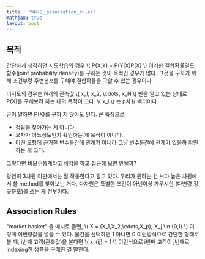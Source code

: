 ```yaml
---
title : "비지도_association_rules"
mathjax: true
layout: post
---
```


## 목적
간단하게 생각하면 지도학습의 경우 \\( P(X,Y) = P(Y|X)P(X) \\) 이러한 결합확률밀도함수(joint probability density)를 구하는 것이 목적인 경우가 많다.
그것을 구하기 위해 조건부랑 주변분포를 구해야 결합확률을 구할 수 있는 경우이다. 

비지도의 경우는 N개의 관측값 \\( x_1, x_2, \cdots, x_N \\) 만을 알고 있는 상태로 P(X)를 구해보려 하는 데의 목적이 크다. 
\\( x_i \\) 는 p차원 벡터이다.

굳이 말하면 P(X)를 구하 지 않아도 된다.
큰 특징으로 
- 정답을 찾아가는 게 아니다.
- 오차가 어느정도인지 확인하는 게 목적이 아니다.
- 어떤 모형에 근거한 변수들간에 관계가 아니라 그냥 변수들간에 관계가 있을까 확인하는 게 크다.


그렇다면 비모수통계라고 생각을 하고 접근해 보면 안될까? 

당연히 3차원 미만에서는 잘 작동한다고 알고 있다. 우리가 원하는 건 보다 높은 차원에서 쓸 method를 찾아보는 거다.
다차원은 특별한 조건이 아닌이상 가우시안 (다변량 정규분포)를 쓰는 게 전부이다. 
 
## Association Rules
"market basket" 을 예시로 들면, \\( X = (X_1,X_2,\cdots,X_p), X_j \in {0,1} \\) 이렇게 이변량값을 넣을 수 있다. 
물건을 선택하면 1 아니면 0 이런방식으로 간단한 형태로 볼 때, i번째 고객(관측값)을 본다면 \\( x_{ij} = 1 \\) 이런식으로 i번째 고객이 j번째로 indexing한 상품을 구매한 걸 말한다.











